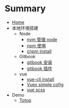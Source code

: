 # Summary

* [Home](README.md)
* 本地环境搭建
	+ Node
		+ [nvm 管理 node](localEnvironment/node/nvm_install.md)
		+ [npm 使用](localEnvironment/node/npm.md)
		+ [cnpm install](localEnvironment/node/cnpm_install.md)
	+ Gitbook
		+ [gitbook 安装](localEnvironment/gitbook/gitbook.md)
		+ [gitbook 插件](localEnvironment/gitbook/plugin.md)
	+ vue
		+ [vue-cli install](localEnvironment/vue/vue-cli_install.md)
		+ [Vuex simple cofig](localEnvironment/vue/vue_vuex.md)
		+ [vue scss](localEnvironment/vue/vue_scss.md)
* Demo
	+ [Totop](demo/totop.md)
	
